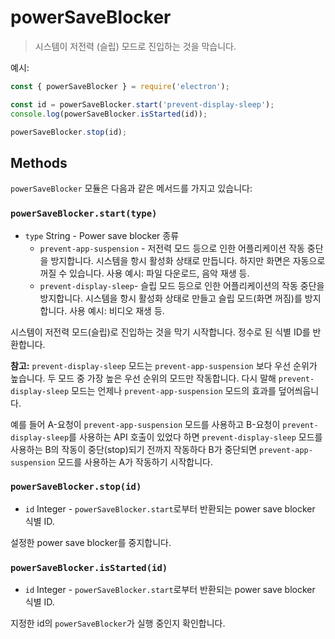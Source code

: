 ﻿# powerSaveBlocker

> 시스템이 저전력 (슬립) 모드로 진입하는 것을 막습니다.

예시:

```javascript
const { powerSaveBlocker } = require('electron');

const id = powerSaveBlocker.start('prevent-display-sleep');
console.log(powerSaveBlocker.isStarted(id));

powerSaveBlocker.stop(id);
```

## Methods

`powerSaveBlocker` 모듈은 다음과 같은 메서드를 가지고 있습니다:

### `powerSaveBlocker.start(type)`

* `type` String - Power save blocker 종류
  * `prevent-app-suspension` - 저전력 모드 등으로 인한 어플리케이션 작동 중단을
    방지합니다. 시스템을 항시 활성화 상태로 만듭니다. 하지만 화면은 자동으로 꺼질 수
    있습니다. 사용 예시: 파일 다운로드, 음악 재생 등.
  * `prevent-display-sleep`- 슬립 모드 등으로 인한 어플리케이션의 작동 중단을
    방지합니다. 시스템을 항시 활성화 상태로 만들고 슬립 모드(화면 꺼짐)를 방지합니다.
    사용 예시: 비디오 재생 등.

시스템이 저전력 모드(슬립)로 진입하는 것을 막기 시작합니다. 정수로 된 식별 ID를
반환합니다.

**참고:** `prevent-display-sleep` 모드는 `prevent-app-suspension` 보다 우선 순위가
높습니다. 두 모드 중 가장 높은 우선 순위의 모드만 작동합니다. 다시 말해
`prevent-display-sleep` 모드는 언제나 `prevent-app-suspension` 모드의 효과를
덮어씌웁니다.

예를 들어 A-요청이 `prevent-app-suspension` 모드를 사용하고 B-요청이
`prevent-display-sleep`를 사용하는 API 호출이 있었다 하면 `prevent-display-sleep`
모드를 사용하는 B의 작동이 중단(stop)되기 전까지 작동하다 B가 중단되면
`prevent-app-suspension` 모드를 사용하는 A가 작동하기 시작합니다.

### `powerSaveBlocker.stop(id)`

* `id` Integer - `powerSaveBlocker.start`로부터 반환되는 power save blocker 식별
ID.

설정한 power save blocker를 중지합니다.

### `powerSaveBlocker.isStarted(id)`

* `id` Integer - `powerSaveBlocker.start`로부터 반환되는 power save blocker 식별
ID.

지정한 id의 `powerSaveBlocker`가 실행 중인지 확인합니다.
